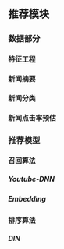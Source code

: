 ## 推荐模块

### 数据部分

#### 特征工程

#### 新闻摘要

#### 新闻分类

#### 新闻点击率预估

### 推荐模型

#### 召回算法

##### Youtube-DNN 

##### Embedding 

#### 排序算法

##### DIN 

